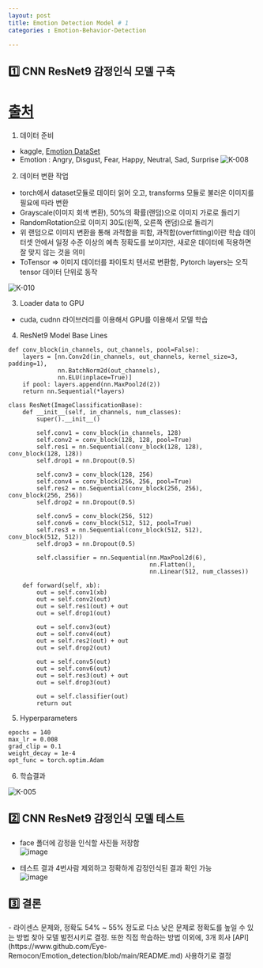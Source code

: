 ```yaml
---
layout: post
title: Emotion Detection Model # 1
categories : Emotion-Behavior-Detection

---
```


<H2>1️⃣ CNN ResNet9 감정인식 모델 구축 </H2>

# [출처](https://medium.com/swlh/emotion-detection-using-pytorch-4f6fbfd14b2e)

1. 데이터 준비
- kaggle, [Emotion DataSet](https://www.kaggle.com/dataset/de270025c781ba47a3a6d774a0d670452bfb4dc9d2d6b13740cdb0c17aa7bf2b)
- Emotion : Angry, Disgust, Fear, Happy, Neutral, Sad, Surprise
![K-008](https://user-images.githubusercontent.com/54658745/124116816-5927ad00-daaa-11eb-9278-9a8b18cc7248.png)


2. 데이터 변환 작업
- torch에서 dataset모듈로 데이터 읽어 오고, transforms 모듈로 불러온 이미지를 필요에 따라 변환
- Grayscale(이미지 회색 변환), 50%의 확률(랜덤)으로 이미지 가로로 돌리기
- RandomRotation으로 이미지 30도(왼쪽, 오른쪽 랜덤)으로 돌리기
- 위 랜덤으로 이미지 변환을 통해 과적합을 피함, 과적합(overfitting)이란 학습 데이터셋 안에서 일정 수준 이상의 예측 정확도를 보이지만, 새로운 데이터에 적용하면 잘 맞지 않는 것을 의미
- ToTensor => 이미지 데이터를 파이토치 텐서로 변환함, Pytorch layers는 오직 tensor 데이터 단위로 동작

![K-010](https://user-images.githubusercontent.com/54658745/124117482-2c27ca00-daab-11eb-803b-835a8ded4e72.png)


3. Loader data to GPU
- cuda, cudnn 라이브러리를 이용해서 GPU를 이용해서 모델 학습

4. ResNet9 Model Base Lines
```{.python}
def conv_block(in_channels, out_channels, pool=False):
    layers = [nn.Conv2d(in_channels, out_channels, kernel_size=3, padding=1), 
              nn.BatchNorm2d(out_channels), 
              nn.ELU(inplace=True)]
    if pool: layers.append(nn.MaxPool2d(2))
    return nn.Sequential(*layers)

class ResNet(ImageClassificationBase):
    def __init__(self, in_channels, num_classes):
        super().__init__()
        
        self.conv1 = conv_block(in_channels, 128)
        self.conv2 = conv_block(128, 128, pool=True)
        self.res1 = nn.Sequential(conv_block(128, 128), conv_block(128, 128))
        self.drop1 = nn.Dropout(0.5)
        
        self.conv3 = conv_block(128, 256)
        self.conv4 = conv_block(256, 256, pool=True)
        self.res2 = nn.Sequential(conv_block(256, 256), conv_block(256, 256))
        self.drop2 = nn.Dropout(0.5)
        
        self.conv5 = conv_block(256, 512)
        self.conv6 = conv_block(512, 512, pool=True)
        self.res3 = nn.Sequential(conv_block(512, 512), conv_block(512, 512))
        self.drop3 = nn.Dropout(0.5)
        
        self.classifier = nn.Sequential(nn.MaxPool2d(6), 
                                        nn.Flatten(),
                                        nn.Linear(512, num_classes))
        
    def forward(self, xb):
        out = self.conv1(xb)
        out = self.conv2(out)
        out = self.res1(out) + out
        out = self.drop1(out)
        
        out = self.conv3(out)
        out = self.conv4(out)
        out = self.res2(out) + out
        out = self.drop2(out)
        
        out = self.conv5(out)
        out = self.conv6(out)
        out = self.res3(out) + out
        out = self.drop3(out)
        
        out = self.classifier(out)
        return out
```


5. Hyperparameters
```{.python}
epochs = 140
max_lr = 0.008
grad_clip = 0.1
weight_decay = 1e-4
opt_func = torch.optim.Adam
```

6. 학습결과

![K-005](https://user-images.githubusercontent.com/54658745/124118750-a3119280-daac-11eb-9aca-7512d8378b7d.png)

<H2> 2️⃣ CNN ResNet9 감정인식 모델 테스트 </H2>

- face 폴더에 감정을 인식할 사진들 저장함  
![image](https://user-images.githubusercontent.com/54658745/124119467-86c22580-daad-11eb-9e05-7ef594b224fd.png)

- 테스트 결과 4번사람 제외하고 정확하게 감정인식된 결과 확인 가능  
![image](https://user-images.githubusercontent.com/54658745/124119540-9d687c80-daad-11eb-9926-83e10d1e1e58.png)  


<H2> 3️⃣ 결론 </H2>
- 라이센스 문제와, 정확도 54% ~ 55% 정도로 다소 낮은 문제로 정확도를 높일 수 있는 방법 찾아 모델 발전시키로 결정. 또한 직접 학습하는 방법 이외에, 3개 회사 [API](https://www.github.com/Eye-Remocon/Emotion_detection/blob/main/README.md) 사용하기로 결정
